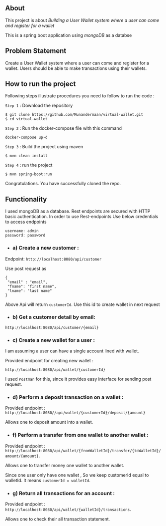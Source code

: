 ## About

This project is about  *Building a User Wallet system where a user can come and register for a wallet*

This is a spring boot application using *mongoDB* as a databse


## Problem Statement

Create a User Wallet system where a user can come and register for a wallet. Users should
be able to make transactions using their wallets.

## How to run the project

Following steps illustrate procedures you need to follow to run the code :

`Step 1` : Download the repository

```{shell}
$ git clone https://github.com/Munandermaan/virtual-wallet.git
$ cd virtual-wallet
```
`Step 2` : Run the docker-compose file with this command 

```
docker-compose up-d
```

`Step 3` : Build the project using maven

```{shell}
$ mvn clean install
```

`Step 4` : run the project

```
$ mvn spring-boot:run
```

Congratulations. You have successfully cloned the repo.

## Functionality
I used mongoDB as a database. Rest endpoints are secured with HTTP basic authentication. In order to use Rest-endpoints
Use below credentials to access endpoints
```
username: admin
password: password
```

* ### a) Create a new customer :

Endpoint: 
```http://localhost:8080/api/customer```

Use post request as
```
{
 "email" : "email",
 "fname": "first name",
 "lname": "last name"   
}
```
Above Api will return ```customerId```. Use this id to create wallet in next request

* ### b) Get a customer detail by email:

```
http://localhost:8080/api/customer/{email}
```

* ### c) Create a new wallet for a user :

I am assuming a user can have a single account lined with wallet.

Provided endpoint for creating new wallet :
```
http://localhost:8080/api/wallet/{customerId}
```

I used `Postman` for this, since it provides easy interface for sending post request.

* ### d) Perform a deposit transaction on a wallet :

Provided endpoint : `http://localhost:8080//api/wallet/{customerId}/deposit/{amount}`

Allows one to deposit amount into a wallet.

* ### f) Perform a transfer from one wallet to another wallet :

Provided endpoint :
`http://localhost:8080/api/wallet/{fromWalletId}/transfer/{toWalletId}/amount/{amount}`.

Allows one to transfer money  one wallet to  another wallet.

Since one user only have one wallet , So we keep customerId equal to walletId. It means ```customerId = walletId```.
* ### g) Return all transactions for an account :

Provided endpoint :  `http://localhost:8080/api/wallet/{walletId}/transactions`.

Allows one to check their all transaction statement.
